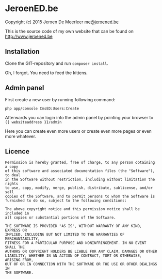 # JeroenED.be
Copyright (c) 2015 Jeroen De Meerleer <me@jeroened.be>

This is the source code of my own website that can be found on http://www.jeroened.be 

## Installation

Clone the GIT-repository and run `composer install`.

Oh, I forgot. You need to feed the kittens.

## Admin panel

First create a new user by running following command:

    php app/console CmsED:Users:Create

Afterwards you can login into the admin panel by pointing your browser to `{{ websiteaddress }}/admin`

Here you can create even more users or create even more pages or even more whatever.

## Licence

    Permission is hereby granted, free of charge, to any person obtaining a copy
    of this software and associated documentation files (the "Software"), to deal
    in the Software without restriction, including without limitation the rights
    to use, copy, modify, merge, publish, distribute, sublicense, and/or sell
    copies of the Software, and to permit persons to whom the Software is
    furnished to do so, subject to the following conditions:

    The above copyright notice and this permission notice shall be included in
    all copies or substantial portions of the Software.

    THE SOFTWARE IS PROVIDED "AS IS", WITHOUT WARRANTY OF ANY KIND, EXPRESS OR
    IMPLIED, INCLUDING BUT NOT LIMITED TO THE WARRANTIES OF MERCHANTABILITY,
    FITNESS FOR A PARTICULAR PURPOSE AND NONINFRINGEMENT. IN NO EVENT SHALL THE
    AUTHORS OR COPYRIGHT HOLDERS BE LIABLE FOR ANY CLAIM, DAMAGES OR OTHER
    LIABILITY, WHETHER IN AN ACTION OF CONTRACT, TORT OR OTHERWISE, ARISING FROM,
    OUT OF OR IN CONNECTION WITH THE SOFTWARE OR THE USE OR OTHER DEALINGS IN
    THE SOFTWARE.